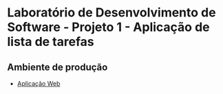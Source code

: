 # Laboratório de Desenvolvimento de Software - Projeto 1 - Aplicação de lista de tarefas

## Ambiente de produção

- [Aplicação Web](https://lab-desenv-soft-todo-list.onrender.com)
